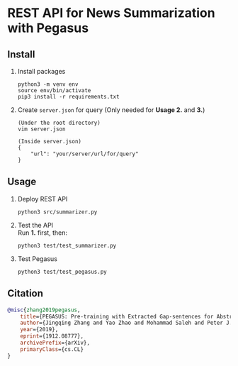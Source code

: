 # REST API for News Summarization with Pegasus

## Install
1. Install packages
    ```
    python3 -m venv env
    source env/bin/activate
    pip3 install -r requirements.txt
    ```
2. Create `server.json` for query (Only needed for **Usage 2.** and **3.**)
    ```
    (Under the root directory)
    vim server.json

    (Inside server.json)
    {
        "url": "your/server/url/for/query"
    }
    ```

## Usage
1. Deploy REST API
    ```
    python3 src/summarizer.py
    ```
2. Test the API\
    Run **1.** first, then:
    ```
    python3 test/test_summarizer.py
    ```
3. Test Pegasus
    ```
    python3 test/test_pegasus.py
    ```

## Citation
```bibtex
@misc{zhang2019pegasus,
    title={PEGASUS: Pre-training with Extracted Gap-sentences for Abstractive Summarization},
    author={Jingqing Zhang and Yao Zhao and Mohammad Saleh and Peter J. Liu},
    year={2019},
    eprint={1912.08777},
    archivePrefix={arXiv},
    primaryClass={cs.CL}
}
```
